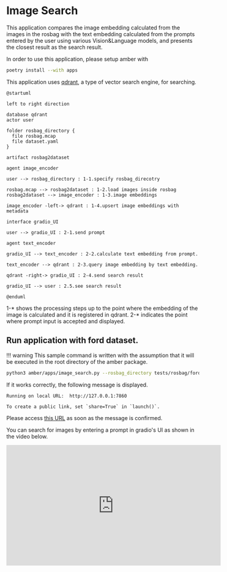 # Image Search

This application compares the image embedding calculated from the images in the rosbag with the text embedding calculated from the prompts entered by the user using various Vision&Language models, and presents the closest result as the search result.

In order to use this application, please setup amber with 

```bash
poetry install --with apps
```

This application uses [qdrant](https://qdrant.tech/), a type of vector search engine, for searching.

```plantuml format="svg"
@startuml

left to right direction

database qdrant
actor user

folder rosbag_directory {
  file rosbag.mcap
  file dataset.yaml
}

artifact rosbag2dataset

agent image_encoder

user --> rosbag_directory : 1-1.specify rosbag_direcotry

rosbag.mcap --> rosbag2dataset : 1-2.load images inside rosbag
rosbag2dataset --> image_encoder : 1-3.image embeddings

image_encoder -left-> qdrant : 1-4.upsert image embeddings with metadata

interface gradio_UI

user --> gradio_UI : 2-1.send prompt

agent text_encoder

gradio_UI --> text_encoder : 2-2.calculate text embedding from prompt.

text_encoder --> qdrant : 2-3.query image embedding by text embedding.

qdrant -right-> gradio_UI : 2-4.send search result

gradio_UI --> user : 2.5.see search result

@enduml
```

1-* shows the processing steps up to the point where the embedding of the image is calculated and it is registered in qdrant.
2-* indicates the point where prompt input is accepted and displayed.

## Run application with ford dataset.

!!! warning
    This sample command is written with the assumption that it will be executed in the root directory of the amber package.

```bash
python3 amber/apps/image_search.py --rosbag_directory tests/rosbag/ford/ --sampling_duration=0.1
```

If it works correctly, the following message is displayed.

```
Running on local URL:  http://127.0.0.1:7860

To create a public link, set `share=True` in `launch()`.
```

Please access [this URL](http://127.0.0.1:7860) as soon as the message is confirmed.

You can search for images by entering a prompt in gradio's UI as shown in the video below.

<iframe width="560" height="315" src="https://www.youtube.com/embed/ryp29wm46TQ?si=ZDRpYwQRO09ogdMZ" title="YouTube video player" frameborder="0" allow="accelerometer; autoplay; clipboard-write; encrypted-media; gyroscope; picture-in-picture; web-share" allowfullscreen></iframe>

